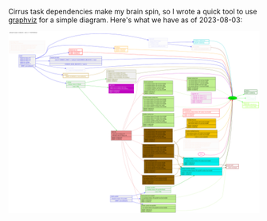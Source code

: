 Cirrus task dependencies make my brain spin, so I wrote a quick tool to use [graphviz](https://graphviz.org/) for a simple diagram. Here's what we have as of 2023-08-03:

![Cirrus Dependencies as of 2023-08-03](cirrus-map.svg)

